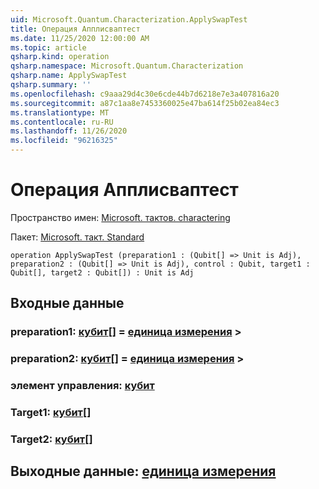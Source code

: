 ```yaml
---
uid: Microsoft.Quantum.Characterization.ApplySwapTest
title: Операция Апплисваптест
ms.date: 11/25/2020 12:00:00 AM
ms.topic: article
qsharp.kind: operation
qsharp.namespace: Microsoft.Quantum.Characterization
qsharp.name: ApplySwapTest
qsharp.summary: ''
ms.openlocfilehash: c9aaa29d4c30e6cde44b7d6218e7e3a407816a20
ms.sourcegitcommit: a87c1aa8e7453360025e47ba614f25b02ea84ec3
ms.translationtype: MT
ms.contentlocale: ru-RU
ms.lasthandoff: 11/26/2020
ms.locfileid: "96216325"
---
```

# <a name="applyswaptest-operation"></a>Операция Апплисваптест

Пространство имен: [Microsoft. тактов. charactering](xref:Microsoft.Quantum.Characterization)

Пакет: [Microsoft. такт. Standard](https://nuget.org/packages/Microsoft.Quantum.Standard)




```qsharp
operation ApplySwapTest (preparation1 : (Qubit[] => Unit is Adj), preparation2 : (Qubit[] => Unit is Adj), control : Qubit, target1 : Qubit[], target2 : Qubit[]) : Unit is Adj
```


## <a name="input"></a>Входные данные

### <a name="preparation1--qubit--unit--is-adj"></a>preparation1: [кубит](xref:microsoft.quantum.lang-ref.qubit)[] = [единица измерения](xref:microsoft.quantum.lang-ref.unit) >




### <a name="preparation2--qubit--unit--is-adj"></a>preparation2: [кубит](xref:microsoft.quantum.lang-ref.qubit)[] = [единица измерения](xref:microsoft.quantum.lang-ref.unit) >




### <a name="control--qubit"></a>элемент управления: [кубит](xref:microsoft.quantum.lang-ref.qubit)




### <a name="target1--qubit"></a>Target1: [кубит](xref:microsoft.quantum.lang-ref.qubit)[]




### <a name="target2--qubit"></a>Target2: [кубит](xref:microsoft.quantum.lang-ref.qubit)[]





## <a name="output--unit"></a>Выходные данные: [единица измерения](xref:microsoft.quantum.lang-ref.unit)

